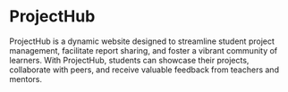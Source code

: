 # ProjectHub
ProjectHub is a dynamic website designed to streamline student project management, facilitate report sharing, and foster a vibrant community of learners. With ProjectHub, students can showcase their projects, collaborate with peers, and receive valuable feedback from teachers and mentors. 
